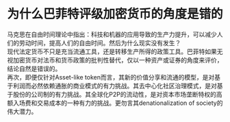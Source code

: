 # 为什么巴菲特评级加密货币的角度是错的
马克思在自由时间理论中指出：科技和机器的应用导致的生产力提升，可以减少人们的劳动时间，提高人们的自由时间。然后为什么现实没有发生？  
现代法定货币不只是充当流通工具，还是转移生产所得的政策工具。巴菲特如果无视加密货币对法币和货币政策的批判性替代，仅以一种资产或证券的角度来评价，结论自然是错误的。  
再次，即便仅针对Asset-like token而言，其新的价值分享和流通的模型，是对基于利润而必然依赖通胀的商业模式的有力挑战。其去中心化社区治理模式，是对基于股份的公司制的有力挑战。其全球化P2P的流动性，是对资本市场垄断特权的高额入场费和交易成本的一种有力的挑战。更勿言其denationalization of society的伟大潜力。
